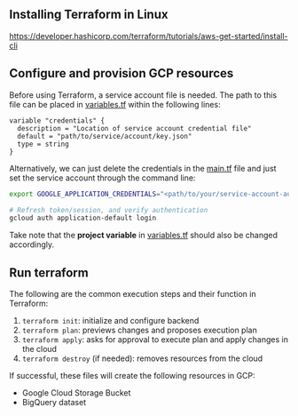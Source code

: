 ## Installing Terraform in Linux
https://developer.hashicorp.com/terraform/tutorials/aws-get-started/install-cli

## Configure and provision GCP resources
Before using Terraform, a service account file is needed. The path to this file can be placed in [variables.tf](https://github.com/dherzey/bechdel-movies-project/blob/main/terraform/variables.tf) within the following lines:
```
variable "credentials" {
  description = "Location of service account credential file"
  default = "path/to/service/account/key.json"
  type = string
}
```
Alternatively, we can just delete the credentials in the [main.tf](https://github.com/dherzey/bechdel-movies-project/blob/main/terraform/main.tf) file and just set the service account through the command line:
```bash
export GOOGLE_APPLICATION_CREDENTIALS="<path/to/your/service-account-authkeys>.json"

# Refresh token/session, and verify authentication
gcloud auth application-default login
```
Take note that the <b>project variable</b> in [variables.tf](https://github.com/dherzey/bechdel-movies-project/blob/main/terraform/variables.tf) should also be changed accordingly.

## Run terraform
The following are the common execution steps and their function in Terraform:

1. `terraform init`: initialize and configure backend
2. `terraform plan`: previews changes and proposes execution plan
3. `terraform apply`: asks for approval to execute plan and apply changes in the cloud
4. `terraform destroy` (if needed): removes resources from the cloud 

If successful, these files will create the following resources in GCP:
- Google Cloud Storage Bucket
- BigQuery dataset